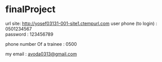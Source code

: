 # finalProject

url site: http://yosef03131-001-site1.ctempurl.com
user phone (to login) : 0501234567  
password : 123456789

phone number Of a trainee : 0500

 my email : avoda0313@gmail.com

